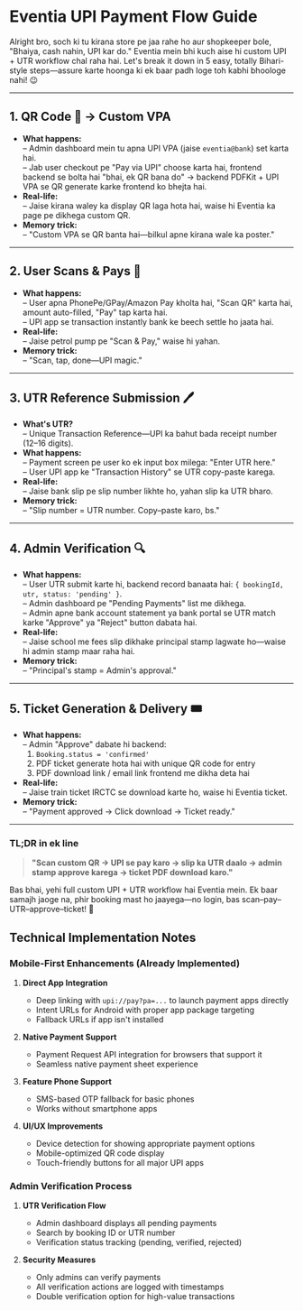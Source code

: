 # Eventia UPI Payment Flow Guide

Alright bro, soch ki tu kirana store pe jaa rahe ho aur shopkeeper bole, "Bhaiya, cash nahin, UPI kar do." Eventia mein bhi kuch aise hi custom UPI + UTR workflow chal raha hai. Let's break it down in 5 easy, totally Bihari-style steps—assure karte hoonga ki ek baar padh loge toh kabhi bhoologe nahi! 😉

---

## 1. QR Code 📱 → Custom VPA

- **What happens:**  
  – Admin dashboard mein tu apna UPI VPA (jaise `eventia@bank`) set karta hai.  
  – Jab user checkout pe "Pay via UPI" choose karta hai, frontend backend se bolta hai "bhai, ek QR bana do" → backend PDFKit + UPI VPA se QR generate karke frontend ko bhejta hai.  
- **Real-life:**  
  – Jaise kirana waley ka display QR laga hota hai, waise hi Eventia ka page pe dikhega custom QR.  
- **Memory trick:**  
  – "Custom VPA se QR banta hai—bilkul apne kirana wale ka poster."  

---

## 2. User Scans & Pays 💸

- **What happens:**  
  – User apna PhonePe/GPay/Amazon Pay kholta hai, "Scan QR" karta hai, amount auto-filled, "Pay" tap karta hai.  
  – UPI app se transaction instantly bank ke beech settle ho jaata hai.  
- **Real-life:**  
  – Jaise petrol pump pe "Scan & Pay," waise hi yahan.  
- **Memory trick:**  
  – "Scan, tap, done—UPI magic."  

---

## 3. UTR Reference Submission 🖊️

- **What's UTR?**  
  – Unique Transaction Reference—UPI ka bahut bada receipt number (12–16 digits).  
- **What happens:**  
  – Payment screen pe user ko ek input box milega: "Enter UTR here."  
  – User UPI app ke "Transaction History" se UTR copy-paste karega.  
- **Real-life:**  
  – Jaise bank slip pe slip number likhte ho, yahan slip ka UTR bharo.  
- **Memory trick:**  
  – "Slip number = UTR number. Copy–paste karo, bs."  

---

## 4. Admin Verification 🔍

- **What happens:**  
  – User UTR submit karte hi, backend record banaata hai: `{ bookingId, utr, status: 'pending' }`.  
  – Admin dashboard pe "Pending Payments" list me dikhega.  
  – Admin apne bank account statement ya bank portal se UTR match karke "Approve" ya "Reject" button dabata hai.  
- **Real-life:**  
  – Jaise school me fees slip dikhake principal stamp lagwate ho—waise hi admin stamp maar raha hai.  
- **Memory trick:**  
  – "Principal's stamp = Admin's approval."  

---

## 5. Ticket Generation & Delivery 🎟️

- **What happens:**  
  – Admin "Approve" dabate hi backend:  
    1. `Booking.status = 'confirmed'`  
    2. PDF ticket generate hota hai with unique QR code for entry  
    3. PDF download link / email link frontend me dikha deta hai  
- **Real-life:**  
  – Jaise train ticket IRCTC se download karte ho, waise hi Eventia ticket.  
- **Memory trick:**  
  – "Payment approved → Click download → Ticket ready."  

---

### TL;DR in ek line
> **"Scan custom QR → UPI se pay karo → slip ka UTR daalo → admin stamp approve karega → ticket PDF download karo."**

Bas bhai, yehi full custom UPI + UTR workflow hai Eventia mein. Ek baar samajh jaoge na, phir booking mast ho jaayega—no login, bas scan–pay–UTR–approve–ticket! 🚀  

## Technical Implementation Notes

### Mobile-First Enhancements (Already Implemented)

1. **Direct App Integration**
   - Deep linking with `upi://pay?pa=...` to launch payment apps directly
   - Intent URLs for Android with proper app package targeting
   - Fallback URLs if app isn't installed

2. **Native Payment Support**
   - Payment Request API integration for browsers that support it
   - Seamless native payment sheet experience

3. **Feature Phone Support**
   - SMS-based OTP fallback for basic phones
   - Works without smartphone apps

4. **UI/UX Improvements**
   - Device detection for showing appropriate payment options
   - Mobile-optimized QR code display
   - Touch-friendly buttons for all major UPI apps

### Admin Verification Process

1. **UTR Verification Flow**
   - Admin dashboard displays all pending payments
   - Search by booking ID or UTR number
   - Verification status tracking (pending, verified, rejected)
   
2. **Security Measures**
   - Only admins can verify payments
   - All verification actions are logged with timestamps
   - Double verification option for high-value transactions 